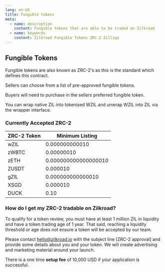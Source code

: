 ```yaml
---
lang: en-US
title: Fungible tokens
meta:
  - name: description
    content: Fungible tokens that are able to be traded on Zilkroad
  - name: keywords
    content: Zilkroad Fungible Tokens ZRC-2 Zilliqa
---
```


## Fungible Tokens

Fungible tokens are also known as ZRC-2's as this is the standard which defines this contract.

Sellers can choose from a list of pre-approved fungible tokens.

Buyers will need to purchase in the sellers preferred fungible token.

You can wrap native ZIL into tokenised WZIL and unwrap WZIL into ZIL via the wrapper interface.

### Currently Accepted ZRC-2

| ZRC-2 Token | Minimum Listing      |
|-------------|----------------------|
| wZIL        | 0.000000000010       |
| zWBTC       | 0.00000010           |
| zETH        | 0.000000000000000010 |
| ZUSDT       | 0.000010             |
| gZIL        | 0.000000000000010    |
| XSGD        | 0.000010             |
| DUCK        | 0.10                 |

### How do I get my ZRC-2 tradable on Zilkroad?

To qualify for a token review, you must have at least 1 million ZIL in liquidity and have a token trading age of 1 year. That said, reaching a liquidity threshold or age does not ensure a token will be accepted by our team.

Please contact hello@zilkroad.io with the subject line \[ZRC-2 approval\] and provide some details about you and your token. We will create advertising and marketing material around your launch.

There is a one time **setup fee** of 10,000 USD if your application is successful.
